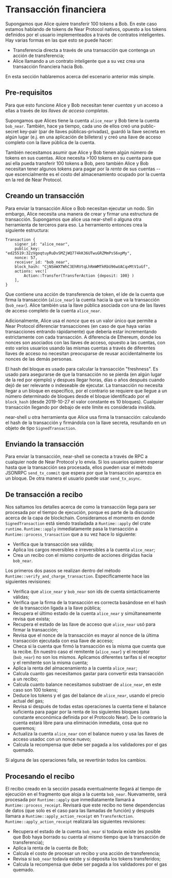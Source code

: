 # Transacción financiera

Supongamos que Alice quiere transferir 100 tokens a Bob.
En este caso estamos hablando de tokens de Near Protocol nativos, opuesto a los tokens definidos por el usuario implementeados a través de contratos inteligentes.
Hay varias formas en las que esto se puede hacer:

- Transferencia directa a través de una transacción que contenga un acción de transferencia;
- Alice llamando a un contrato inteligente que a su vez crea una transacción financiera hacia Bob.

En esta sección hablaremos acerca del escenario anterior más simple.

## Pre-requisitos

Para que esto funcione Alice y Bob necesitan tener _cuentas_ y un acceso a ellas a través de
_las llaves de acceso completas_.

Supongamos que Alices tiene la cuenta `alice_near` y Bob tiene la cuenta `bob_near`. También, hace ya tiempo,
cada uno de ellos creó una public-secret key-pair (par de llaves públicas-privadas), guardó la llave secreta en algún lugar (e.j. en una aplicación de billetera)
y creó una llave de acceso completo con la llave pública de la cuenta.

También necesitamos asumir que Alice y Bob tienen algún número de tokens en sus cuentas. Alice necesita >100 tokens en su cuenta
para que así ella pueda transferir 100 tokens a Bob, pero también Alice y Bob necesitan tener algunos tokens para pagar por la _renta_ de sus cuentas --
que escencialmente es el costo del almacenamiento ocupado por la cuenta en la red de Near Protocol.

## Creando un transacción

Para enviar la transacción Alice o Bob necesitan ejecutar un nodo.
Sin embargo, Alice necesita una manera de crear y firmar una estructura de transacción.
Supongamos que alice usa near-shell o alguna otra herramienta de terceros para eso.
La herramiento entonces crea la siguiente estructura:

```
Transaction {
    signer_id: "alice_near",
    public_key: "ed25519:32zVgoqtuyRuDvSMZjWQ774kK36UTwuGRZMmPsS6xpMy",
    nonce: 57,
    receiver_id: "bob_near",
    block_hash: "CjNSmWXTWhC3EhRVtqLhRmWMTkRbU96wUACqxMtV1uGf",
    actions: vec![
        Action::Transfer(TransferAction {deposit: 100} )
    ],
}
```

Que contiene una acción de transferencia de token, el ide de la cuenta que firma la transacción (`alice_near`)
la cuenta hacia la que va la transacción (`bob_near`). Alice también usa la llave pública
asociada con una de las llaves de acceso completo de la cuenta `alice_near`.

Adicionalmente, Alice usa el _nonce_ que es un valor único que permite a Near Protocol diferenciar transacciones (en caso de que haya varias transacciones entrando rápidamente) 
que debería estar incrementando estrictamente con cada transacción. A diferencia de Ethereum, donde los nonces son asociados con las llaves de acceso, opuesto a
las cuentas, con esto varios usuarios usando las mismas cuentas a través de diferentes llaves de acceso no necesitan preocuparse de reusar accidentalmente
los nonces de las demás personas.

El hash del bloque es usado para calcular la transacción "freshness". Es usado para asegurarse de que la transacción no
se pierda (en algún lugar de la red por ejemplo) y despues llegar horas, días o años después cuando dejó de ser relevante
o indeseable de ejecutar. La transacción no necesita llegar a un bloque en específico, por el contrario se requiere que llegue
a un número determinado de bloques desde el bloque identificado por el `block_hash` (desde 2019-10-27 el valor constante es 10 bloques).
Cualquier transacción llegando por debajo de este límite es considerada inválida.

near-shell u otra herramienta que Alice usa firma la transacción: calculando el hash de la transacción y firmándola
con la llave secreta, resultando en un objeto de tipo `SignedTransaction`.

## Enviando la transacción

Para enviar la transacción, near-shell se conecta a través de RPC a cualquier node de Near Protocol y lo envía.
Si los usuarios quieren esperar hasta que la transacción sea procesada, ellos pueden usar el método JSONRPC `send_tx_commit` que espera por
que la transacción aparezca en un bloque. De otra manera el usuario puede usar `send_tx_async`.

## De transacción a recibo

Nos saltamos los detalles acerca de como la transacción llega para ser procesada por el tiempo de ejecución, porque es parte de la discusión acerca de la capa de blockchain.
Consideramos el momento en donde `SignedTransaction` está siendo trasladada a `Runtime::apply` del crate `runtime`.
`Runtime::apply` inmediatamente pasa la transacción a `Runtime::process_transaction`
que a su vez hace lo siguiente:

- Verifica que la transacción sea válida;
- Aplica los cargos reversibles e irreversibles a la cuenta `alice_near`;
- Crea un recibo con el mismo conjunto de acciones dirigidas hacia `bob_near`.

Los primeros dos pasos se realizan dentro del método `Runtime::verify_and_charge_transaction`.
Específicamente hace las siguientes revisiones:

- Verifica que `alice_near` y `bob_near` son ids de cuenta sintácticamente válidas;
- Verifica que la firma de la transacción es correcta basándose en el hash de la transacción ligada a la llave pública;
- Recupera el último estado de la cuenta `alice_near` y simúltaneamente revisa que exista;
- Recupera el estado de las llave de acceso que `alice_near` usó para firmar la transacción;
- Revisa que el nonce de la transacción es mayor al nonce de la última transacción ejecutada con esa llave de acceso;
- Checa si la cuenta que firmó la transacción es la misma que cuenta que la recibe. En nuestro caso el remitente (`alice_near`) y el receptor
(`bob_near`) no son los mismos. Aplicamos diferentes tarifas si el receptor y el remitente son la misma cuenta;
- Aplica la renta del almacenamiento a la cuenta `alice_near`;
- Calcula cuanto gas necesitamos gastar para convertir esta transacción a un recibo;
- Calcula cuanto balance necesitamos substraer de `alice_near`, en este caso son 100 tokens;
- Deduce los tokens y el gas del balance de `alice_near`, usando el precio actual del gas;
- Revisa si después de todas estas operaciones la cuenta tiene el balance suficienta para pagar por la renta de los siguientes bloques
  (una constante enconómica definida por el Protocolo Near). De lo contrario la cuenta estará libre para una eliminación inmediata, cosa que no queremos;
- Actualiza la cuenta `alice_near` con el balance nuevo y usa las llaves de acceso usadoc con un nonce nuevo;
- Calcula la recompensa que debe ser pagada a los validadores por el gas quemado.

Si alguna de las operaciones falla, se revertirán todos los cambios.

## Procesando el recibo

El recibo creado en la sección pasada eventualmente llegará al tiempo de ejecución en el fragmento que aloja a la cuenta `bob_near`.
Nuevamente, será procesada por `Runtime::apply` que inmediatamente llamará a `Runtime::process_receipt`.
Revisará que este recibo no tiene dependencias de datos (que solo es el caso para las llamadas de función) y después llamara a `Runtime::apply_action_receipt` en `TransferAction`.
`Runtime::apply_action_receipt` realizará las siguientes revisiones:

- Recupera el estado de la cuenta `bob_near` si todavía existe (es posible que Bob haya borrado su cuenta al mismo tiempo que la transacción de transferencia);
- Aplica la renta de la cuenta de Bob;
- Calcula el costo de procesar un recibo y una acción de transferencia;
- Revisa si `bob_near` todavía existe y si deposita los tokens transferidos; 
- Calcula la recompensa que debe ser pagada a los validadores por el gas quemado.
